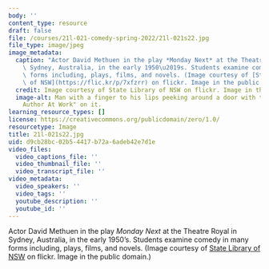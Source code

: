 ```yaml
---
body: ''
content_type: resource
draft: false
file: /courses/21l-021-comedy-spring-2022/21l-021s22.jpg
file_type: image/jpeg
image_metadata:
  caption: "Actor David Methuen in the play *Monday Next* at the Theatre Royal in\
    \ Sydney, Australia, in the early 1950\u2019s. Students examine comedy in many\
    \ forms including, plays, films, and novels. (Image courtesy of [State Library\
    \ of NSW](https://flic.kr/p/7xfzrr) on flickr. Image in the public domain.)"
  credit: Image courtesy of State Library of NSW on flickr. Image in the public domain.
  image-alt: Man with a finger to his lips peeking around a door with the sign "Quiet
    Author At Work" on it.
learning_resource_types: []
license: https://creativecommons.org/publicdomain/zero/1.0/
resourcetype: Image
title: 21l-021s22.jpg
uid: d9cb28bc-02b5-4417-b72a-6adeb42e7d1e
video_files:
  video_captions_file: ''
  video_thumbnail_file: ''
  video_transcript_file: ''
video_metadata:
  video_speakers: ''
  video_tags: ''
  youtube_description: ''
  youtube_id: ''
---
```

Actor David Methuen in the play *Monday Next* at the Theatre Royal in Sydney, Australia, in the early 1950’s. Students examine comedy in many forms including, plays, films, and novels. (Image courtesy of [State Library of NSW](https://flic.kr/p/7xfzrr) on flickr. Image in the public domain.)